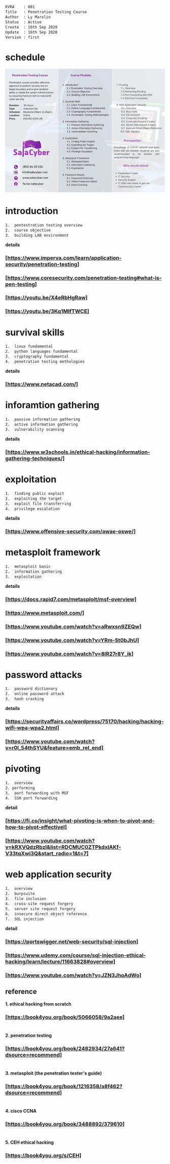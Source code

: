 ```
KVRA    : 001
Title   : Penetration Testing Course
Author  : Ly Marolin
Status  : Active
Create  : 16th Sep 2020
Update  : 16th Sep 2020
Version : first
```
# **schedule**

![pentest001](image/pentest001.png)

# **introduction**
    1.  pentestration testing overview
    2.  course objective
    3.  building LAB environment

**details**
### [https://www.imperva.com/learn/application-security/penetration-testing]
### [https://www.coresecurity.com/penetration-testing#what-is-pen-testing]
### [https://youtu.be/X4eRbHgRaw]
### [https://youtu.be/3Kq1MIfTWCE]


# **survival skills**
    1.  linux fundamental
    2.  python languages fundamental
    3.  cryptography fundamental
    4.  penetration testing methologies

**details**
### [https://www.netacad.com/]


#   **inforamtion gathering**
    1.  passive information gathering
    2.  active information gathering
    3.  vulnerability scanning

**details**
### [https://www.w3schools.in/ethical-hacking/information-gathering-techniques/]


#   **exploitation**
    1.  finding public exploit
    2.  exploiting the target
    3.  exploit file transferring
    4.  privilege escalation

**details**
### [https://www.offensive-security.com/awae-oswe/]


#   **metasploit framework**
    1.  metasploit basic
    2.  information gathering
    3.  exploitation

**details**
### [https://docs.rapid7.com/metasploit/msf-overview]
### [https://www.metasploit.com/]
### [https://www.youtube.com/watch?v=aRwxsn9ZEQw]
### [https://www.youtube.com/watch?v=YRm-St0bJhU]
### [https://www.youtube.com/watch?v=8lR27r8Y_ik]


#   **password attacks**
    1.  password dictionary
    2.  online password attack
    3.  hash cracking
    
**details**
### [https://securityaffairs.co/wordpress/75170/hacking/hacking-wifi-wpa-wpa2.html]
### [https://www.youtube.com/watch?v=r0l_54thSYU&feature=emb_rel_end]


#   **pivoting**
    1.  overview
    2. performing
    3.  port forwarding with MSF
    4.  SSH port forwarding

**detail**
### [https://fi.co/insight/what-pivoting-is-when-to-pivot-and-how-to-pivot-effectivel]
### [https://www.youtube.com/watch?v=kRXVQdzRbzI&list=RDCMUC0ZTPkdxlAKf-V33tqXwi3Q&start_radio=1&t=7]


#   **web application security**
    1.  overview
    2.  burpsuite
    3.  file inclusion
    4.  cross-site request forgery
    5.  server site request forgery
    6.  insecure direct object reference
    7.  SQL injection

**detail**
### [https://portswigger.net/web-security/sql-injection]
### [https://www.udemy.com/course/sql-injection-ethical-hacking/learn/lecture/11663828#overview]
### [https://www.youtube.com/watch?v=JZN3JhoAdWo]



##  reference

**1. ethical hacking from scratch**
### [https://book4you.org/book/5066058/9a2aee]
#
**2. penetration testing**
### [https://book4you.org/book/2482934/27a641?dsource=recommend]
#
**3. metasploit (the penetration tester's guide)**
### [https://book4you.org/book/1216358/a8f462?dsource=recommend]
#
**4. cisco CCNA**
### [https://book4you.org/book/3488892/379610]
# 
**5. CEH ethical hacking**
### [https://book4you.org/s/CEH]